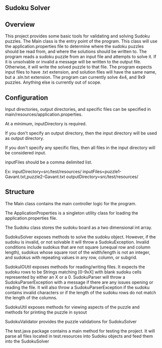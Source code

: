 ## Sudoku Solver

## Overview

This project provides some basic tools for validating and solving Sudoku puzzles.
The Main class is the entry point of the program. This class will use the application.properties file to 
determine where the sudoku puzzles should be read from, and where the solutions should be written to.
The program reads a sudoku puzzle from an input file and attempts to solve it. If it is unsolvable or invalid 
a message will be written to the output file. Otherwise, it will write the solved puzzle to that file.
The program expects input files to have .txt extension, and solution files will have the same name, but a .sln.txt extension. The program can currently solve 4x4, and 9x9 puzzles. Anything else is currently out of scope.

## Configuration

Input directories, output directories, and specific files can be specified in main/resources/application.properties.

At a minimum, inputDirectory is required.

If you don't specify an output directory, then the input directory will be used as output directory.

If you don't specify any specific files, then all files in the input directory will be considered input.

inputFiles should be a comma delimited list.

Ex:
inputDirectory=src/test/resources/
inputFiles=puzzle1-Gavant.txt,puzzle2-Gavant.txt
outputDirectory=src/test/resources/

## Structure

The Main class contains the main controller logic for the program.

The ApplicationProperties is a singleton utility class for loading the application.properties file.

The Sudoku class stores the sudoku board as a two dimensional int array.

SudokuSolver exposes methods to solve the sudoku object.
However, if the sudoku is invalid, or not solvable it will throw a SudokuException.
Invalid conditions include sudokus that are not square (unequal row and column length), sudokus whose square root of the width/length is not an integer, and sudokus with repeating values in any row, column, or subgrid.

SudokuIOUtil exposes methods for reading/writing files. It expects the sudoku rows to be Strings matching [0-9xX] with blank sudoku cells represented by either an X or a 0. 
SudokuParser will throw a SudokuParserException with a message if there are any issues opening 
or reading the file. It will also throw a SudokuParserException if the sudoku contains invalid characters
or if the length of the sudoku rows do not match the length of the columns.

SudokuUtil exposes methods for viewing aspects of the puzzle and methods for printing the puzzle in sysout

SudokuValidator provides the puzzle validations for SudokuSolver 

The test.java package contains a main method for testing the project. It will parse all files located in test.resources into Sudoku objects and feed them into the SudokuSolver
